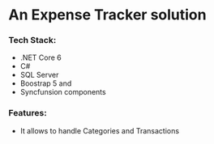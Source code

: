 # An Expense Tracker solution

### Tech Stack:
- .NET Core 6 
- C#
- SQL Server 
- Boostrap 5 and 
- Syncfunsion components


### Features:
- It allows to handle Categories and Transactions


